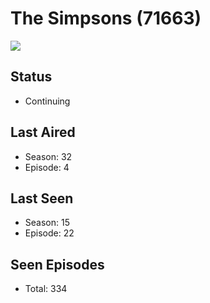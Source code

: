 # The Simpsons (71663)

<img src="https://dg31sz3gwrwan.cloudfront.net/poster/71663/952849-0-optimized.jpg" />

## Status
* Continuing
## Last Aired
* Season: 32
* Episode: 4
## Last Seen
* Season: 15
* Episode: 22
## Seen Episodes
* Total: 334
